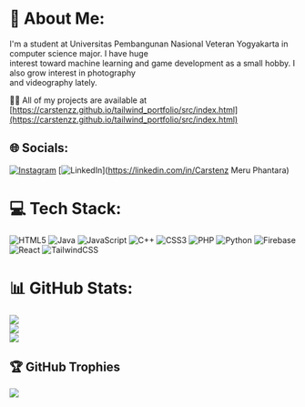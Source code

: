 # 💫 About Me:
I'm a student at Universitas Pembangunan Nasional Veteran Yogyakarta in computer science major. I have huge<br>interest toward machine learning and game development as a small hobby. I also grow interest in photography<br>and videography lately.<br>

👨‍💻 All of my projects are available at [https://carstenzz.github.io/tailwind_portfolio/src/index.html](https://carstenzz.github.io/tailwind_portfolio/src/index.html)  

## 🌐 Socials:
[![Instagram](https://img.shields.io/badge/Instagram-%23E4405F.svg?logo=Instagram&logoColor=white)](https://instagram.com/carstenz.mp) [![LinkedIn](https://img.shields.io/badge/LinkedIn-%230077B5.svg?logo=linkedin&logoColor=white)](https://linkedin.com/in/Carstenz Meru Phantara) 

# 💻 Tech Stack:
![HTML5](https://img.shields.io/badge/html5-%23E34F26.svg?style=for-the-badge&logo=html5&logoColor=white) ![Java](https://img.shields.io/badge/java-%23ED8B00.svg?style=for-the-badge&logo=openjdk&logoColor=white) ![JavaScript](https://img.shields.io/badge/javascript-%23323330.svg?style=for-the-badge&logo=javascript&logoColor=%23F7DF1E) ![C++](https://img.shields.io/badge/c++-%2300599C.svg?style=for-the-badge&logo=c%2B%2B&logoColor=white) ![CSS3](https://img.shields.io/badge/css3-%231572B6.svg?style=for-the-badge&logo=css3&logoColor=white) ![PHP](https://img.shields.io/badge/php-%23777BB4.svg?style=for-the-badge&logo=php&logoColor=white) ![Python](https://img.shields.io/badge/python-3670A0?style=for-the-badge&logo=python&logoColor=ffdd54) ![Firebase](https://img.shields.io/badge/firebase-%23039BE5.svg?style=for-the-badge&logo=firebase) ![React](https://img.shields.io/badge/react-%2320232a.svg?style=for-the-badge&logo=react&logoColor=%2361DAFB) ![TailwindCSS](https://img.shields.io/badge/tailwindcss-%2338B2AC.svg?style=for-the-badge&logo=tailwind-css&logoColor=white)
# 📊 GitHub Stats:
![](https://github-readme-stats.vercel.app/api?username=carstenzz&theme=dark&hide_border=false&include_all_commits=false&count_private=true)<br/>
![](https://github-readme-streak-stats.herokuapp.com/?user=carstenzz&theme=dark&hide_border=false)<br/>
![](https://github-readme-stats.vercel.app/api/top-langs/?username=carstenzz&theme=dark&hide_border=false&include_all_commits=false&count_private=true&layout=compact)

## 🏆 GitHub Trophies
![](https://github-profile-trophy.vercel.app/?username=carstenzz&theme=radical&no-frame=false&no-bg=true&margin-w=4)

<!-- Proudly created with GPRM ( https://gprm.itsvg.in ) -->
